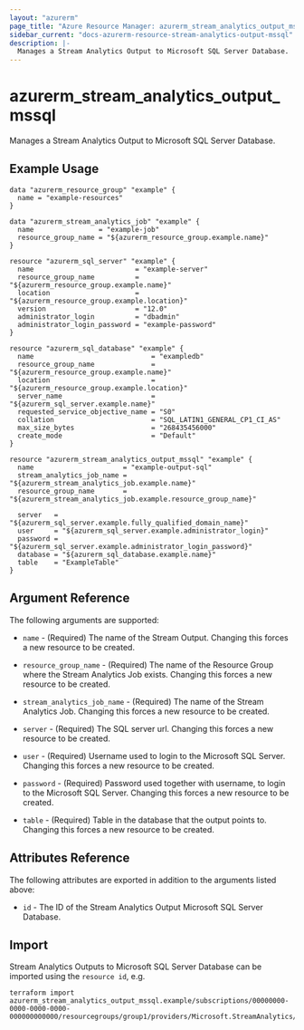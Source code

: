 ```yaml
---
layout: "azurerm"
page_title: "Azure Resource Manager: azurerm_stream_analytics_output_mssql"
sidebar_current: "docs-azurerm-resource-stream-analytics-output-mssql"
description: |-
  Manages a Stream Analytics Output to Microsoft SQL Server Database.
---
```


# azurerm_stream_analytics_output_mssql

Manages a Stream Analytics Output to Microsoft SQL Server Database.

## Example Usage

```hcl
data "azurerm_resource_group" "example" {
  name = "example-resources"
}

data "azurerm_stream_analytics_job" "example" {
  name                = "example-job"
  resource_group_name = "${azurerm_resource_group.example.name}"
}

resource "azurerm_sql_server" "example" {
  name                         = "example-server"
  resource_group_name          = "${azurerm_resource_group.example.name}"
  location                     = "${azurerm_resource_group.example.location}"
  version                      = "12.0"
  administrator_login          = "dbadmin"
  administrator_login_password = "example-password"
}

resource "azurerm_sql_database" "example" {
  name                             = "exampledb"
  resource_group_name              = "${azurerm_resource_group.example.name}"
  location                         = "${azurerm_resource_group.example.location}"
  server_name                      = "${azurerm_sql_server.example.name}"
  requested_service_objective_name = "S0"
  collation                        = "SQL_LATIN1_GENERAL_CP1_CI_AS"
  max_size_bytes                   = "268435456000"
  create_mode                      = "Default"
}

resource "azurerm_stream_analytics_output_mssql" "example" {
  name                      = "example-output-sql"
  stream_analytics_job_name = "${azurerm_stream_analytics_job.example.name}"
  resource_group_name       = "${azurerm_stream_analytics_job.example.resource_group_name}"

  server   = "${azurerm_sql_server.example.fully_qualified_domain_name}"
  user     = "${azurerm_sql_server.example.administrator_login}"
  password = "${azurerm_sql_server.example.administrator_login_password}"
  database = "${azurerm_sql_database.example.name}"
  table    = "ExampleTable"
}
```

## Argument Reference

The following arguments are supported:

* `name` - (Required) The name of the Stream Output. Changing this forces a new resource to be created.

* `resource_group_name` - (Required) The name of the Resource Group where the Stream Analytics Job exists. Changing this forces a new resource to be created.

* `stream_analytics_job_name` - (Required) The name of the Stream Analytics Job. Changing this forces a new resource to be created.

* `server` - (Required) The SQL server url. Changing this forces a new resource to be created.

* `user` - (Required) Username used to login to the Microsoft SQL Server. Changing this forces a new resource to be created.

* `password` - (Required) Password used together with username, to login to the Microsoft SQL Server. Changing this forces a new resource to be created.

* `table` - (Required) Table in the database that the output points to. Changing this forces a new resource to be created.

## Attributes Reference

The following attributes are exported in addition to the arguments listed above:

* `id` - The ID of the Stream Analytics Output Microsoft SQL Server Database.

## Import

Stream Analytics Outputs to Microsoft SQL Server Database can be imported using the `resource id`, e.g.

```shell
terraform import azurerm_stream_analytics_output_mssql.example/subscriptions/00000000-0000-0000-0000-000000000000/resourcegroups/group1/providers/Microsoft.StreamAnalytics/streamingjobs/job1/outputs/output1
```
